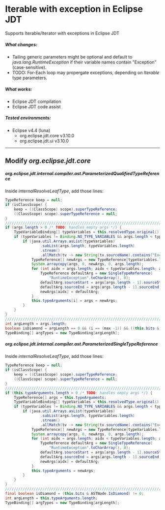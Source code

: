 Iterable with exception in Eclipse JDT
======================================

Supports Iterable/Iterator with exceptions in Eclipse JDT

##### What changes:
 - Tailing generic parameters might be optional and default to
   *java.lang.RuntimeException* if their variable names contain "Exception"
   (case-sensitive).
 - TODO: For-Each loop may propergate exceptions, depending on *Iterable* type
   parameters.

##### What works:
 - Eclipse JDT compilation
 - Eclipse JDT code assist

##### Tested environments:
 - Eclipse v4.4 (luna)
   * org.eclipse.jdt.core v3.10.0
   * org.eclipse.jdt.ui v3.10.0

------------------------------------------------------------------------------

Modify *org.eclipse.jdt.core*
-----------------------------

##### org.eclipse.jdt.internal.compiler.ast.ParameterizedQualifiedTypeReference

Inside *internalResolveLeafType*, add those lines:

```java
TypeReference keep = null;
if (isClassScope) {
    keep = ((ClassScope) scope).superTypeReference;
    ((ClassScope) scope).superTypeReference = null;
}
////////////////////////////////////////////////////////////////////////////////////////////// !INSERT!
if (args.length > 0 /* TODO: handles empty args */) {                                       // !INSERT!
    TypeVariableBinding[] typeVariables = this.resolvedType.original().typeVariables();     // !INSERT!
    if (typeVariables != Binding.NO_TYPE_VARIABLES && args.length < typeVariables.length) { // !INSERT!
        if (java.util.Arrays.asList(typeVariables)                                          // !INSERT!
                .subList(args.length, typeVariables.length)                                 // !INSERT!
                .stream()                                                                   // !INSERT!
                .allMatch(tv -> new String(tv.sourceName).contains("Exception"))) {         // !INSERT!
            TypeReference[] newArgs = new TypeReference[typeVariables.length];              // !INSERT!
            System.arraycopy(args, 0, newArgs, 0, args.length);                             // !INSERT!
            for (int aidx = args.length; aidx < typeVariables.length; aidx++) {             // !INSERT!
                TypeReference defaultArg = new SingleTypeReference(                         // !INSERT!
                    "RuntimeException".toCharArray(), 0);                                   // !INSERT!
                defaultArg.sourceStart = args[args.length - 1].sourceStart;                 // !INSERT!
                defaultArg.sourceEnd = args[args.length - 1].sourceEnd;                     // !INSERT!
                newArgs[aidx] = defaultArg;                                                 // !INSERT!
            }                                                                               // !INSERT!
            this.typeArguments[i] = args = newArgs;                                         // !INSERT!
        }                                                                                   // !INSERT!
    }                                                                                       // !INSERT!
}                                                                                           // !INSERT!
////////////////////////////////////////////////////////////////////////////////////////////// !INSERT!
int argLength = args.length;
boolean isDiamond = argLength == 0 && (i == (max -1)) && ((this.bits & ASTNode.IsDiamond) != 0);
TypeBinding[] argTypes = new TypeBinding[argLength];
```

##### org.eclipse.jdt.internal.compiler.ast.ParameterizedSingleTypeReference

Inside *internalResolveLeafType*, add those lines:

```java
TypeReference keep = null;
if (isClassScope) {
    keep = ((ClassScope) scope).superTypeReference;
    ((ClassScope) scope).superTypeReference = null;
}
////////////////////////////////////////////////////////////////////////////////////////////// !INSERT!
if (this.typeArguments.length > 0 /* TODO: handles empty args */) {                         // !INSERT!
    TypeReference[] args = this.typeArguments;                                              // !INSERT!
    TypeVariableBinding[] typeVariables = this.resolvedType.original().typeVariables();     // !INSERT!
    if (typeVariables != Binding.NO_TYPE_VARIABLES && args.length < typeVariables.length) { // !INSERT!
        if (java.util.Arrays.asList(typeVariables)                                          // !INSERT!
                .subList(args.length, typeVariables.length)                                 // !INSERT!
                .stream()                                                                   // !INSERT!
                .allMatch(tv -> new String(tv.sourceName).contains("Exception"))) {         // !INSERT!
            TypeReference[] newArgs = new TypeReference[typeVariables.length];              // !INSERT!
            System.arraycopy(args, 0, newArgs, 0, args.length);                             // !INSERT!
            for (int aidx = args.length; aidx < typeVariables.length; aidx++) {             // !INSERT!
                TypeReference defaultArg = new SingleTypeReference(                         // !INSERT!
                    "RuntimeException".toCharArray(), 0);                                   // !INSERT!
                defaultArg.sourceStart = args[args.length - 1].sourceStart;                 // !INSERT!
                defaultArg.sourceEnd = args[args.length - 1].sourceEnd;                     // !INSERT!
                newArgs[aidx] = defaultArg;                                                 // !INSERT!
            }                                                                               // !INSERT!
            this.typeArguments = newArgs;                                                   // !INSERT!
        }                                                                                   // !INSERT!
    }                                                                                       // !INSERT!
}                                                                                           // !INSERT!
////////////////////////////////////////////////////////////////////////////////////////////// !INSERT!
final boolean isDiamond = (this.bits & ASTNode.IsDiamond) != 0;
int argLength = this.typeArguments.length;
TypeBinding[] argTypes = new TypeBinding[argLength];
```

